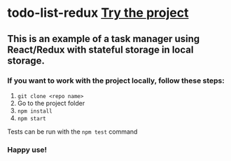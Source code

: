 # todo-list-redux [Try the project](https://mycodetherapy.github.io/todo-list-redux/)

## This is an example of a task manager using React/Redux with stateful storage in local storage.

### If you want to work with the project locally, follow these steps:

1. `git clone <repo name>`
2. Go to the project folder
3. `npm install`
4. `npm start`

Tests can be run with the `npm test` command

### Happy use!
